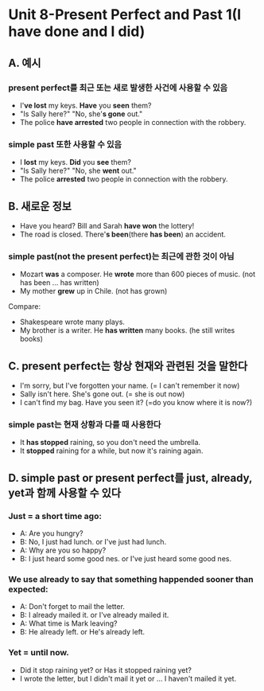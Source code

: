 # Unit 8-Present Perfect and Past 1(I have done and I did)

## A. 예시
### present perfect를 최근 또는 새로 발생한 사건에 사용할 수 있음 
* I'**ve lost** my keys. **Have** you **seen** them?
* "Is Sally here?" "No, she'**s gone** out."
* The police **have arrested** two people in connection with the robbery.

### simple past 또한 사용할 수 있음 
* I **lost** my keys. **Did** you **see** them?
* "Is Sally here?" "No, she **went** out."
* The police **arrested** two people in connection with the robbery.

## B. 새로운 정보 
* Have you heard? Bill and Sarah **have won** the lottery!
* The road is closed. There'**s been**(there **has been**) an accident.

### simple past(not the present perfect)는 최근에 관한 것이 아님
* Mozart **was** a composer. He **wrote** more than 600 pieces of music. (not has been ... has written)
* My mother **grew** up in Chile. (not has grown)

Compare:
* Shakespeare wrote many plays.
* My brother is a writer. He **has written** many books. (he still writes books)

## C. present perfect는 항상 현재와 관련된 것을 말한다
* I'm sorry, but I've forgotten your name. (= I can't remember it now)
* Sally isn't here. She's gone out. (= she is out now)
* I can't find my bag. Have you seen it? (=do you know where it is now?)

### simple past는 현재 상황과 다를 때 사용한다 
* It **has stopped** raining, so you don't need the umbrella.
* It **stopped** raining for a while, but now it's raining again.

## D. simple past or present perfect를 just, already, yet과 함께 사용할 수 있다
### Just = a short time ago:
* A: Are you hungry?
* B: No, I just had lunch. or I've just had lunch.
* A: Why are you so happy?
* B: I just heard some good nes. or I've just heard some good nes.

### We use **already** to say that something happended sooner than expected:
* A: Don't forget to mail the letter.
* B: I already mailed it. or I've already mailed it.
* A: What time is Mark leaving?
* B: He already left. or He's already left.

### Yet = until now.
* Did it stop raining yet? or Has it stopped raining yet?
* I wrote the letter, but I didn't mail it yet or ... I haven't mailed it yet.
